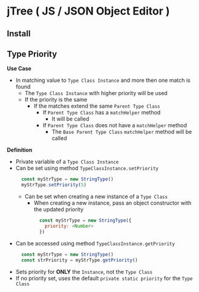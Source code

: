 # jTree ( JS / JSON Object Editor )

## Install


## Type Priority

**Use Case**
  * In matching value to `Type Class Instance` and more then one match is found
    * The `Type Class Instance` with higher priority will be used
    * If the priority is the same
      * If the matches extend the same `Parent Type Class`
        * If `Parent Type Class` has a `matchHelper` method
          * It will be called
        * If `Parent Type Class` does not have a `matchHelper` method
          * The `Base Parent Type Class` `matchHelper` method will be called

**Definition**
  * Private variable of a `Type Class Instance`
  * Can be set using method `TypeClassInstance.setPriority`
    ```js
      const myStrType = new StringType()
      myStrType.setPriority(5)
    ```
    * Can be set when creating a new instance of a `Type Class` 
      * When creating a new instance, pass an object constructor with the updated priority
        ```js
          const myStrType = new StringType({
            priority: <Number>
          })
        ```
  * Can be accessed using method `TypeClassInstance.getPriority`
    ```js
      const myStrType = new StringType()
      const strPriority = myStrType.getPriority()
    ```
  * Sets priority for **ONLY** the `Instance`, not the `Type Class`
  * If no priority set, uses the default `private static priority` for the `Type Class`
